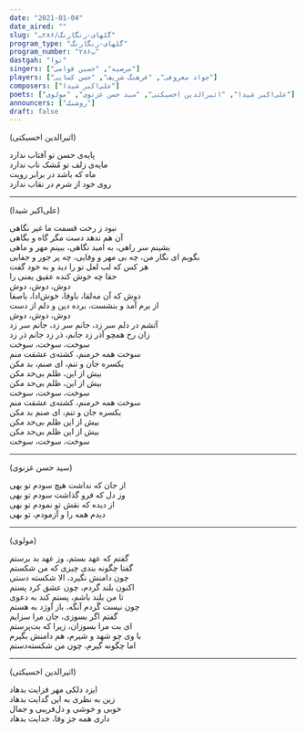 ```yaml
---
date: "2021-01-04"
date_aired: ""
slug: "گلهای-رنگارنگ/۲۸۶ب"
program_type: "گلهای-رنگارنگ"
program_number: "۲۸۶ب"
dastgah: "نوا"
singers: ["مرضیه", "حسین قوامی"]
players: ["جواد معروفی", "فرهنگ شریف", "حسن کسایی"]
composers: ["علی‌اکبر شیدا"]
poets: ["علی‌اکبر شیدا", "اثیرالدین اخسیکتی", "سید حسن غزنوی", "مولوی"]
announcers: ["روشنک"]
draft: false
---
```

(اثیرالدین اخسیکتی)  

پایه‌ی حسن تو آفتاب ندارد  
مایه‌ی زلف تو مُشک ناب ندارد  
ماه که باشد در برابر رویت  
روی خود از شرم در نقاب ندارد  

---  

(علی‌اکبر شیدا)  

نبود ز رخت قسمت ما غیر نگاهی  
آن هم ندهد دست مگر گاه و بگاهی  
بشینم سر راهی، به امید نگاهی، ببینم مهر و ماهی  
بگویم ای نگار من، چه بی مهر و وفایی، چه پر جور و جفایی  
هر کس که لب لعل تو را دید و به خود گفت  
حقا چه خوش کنده عقیق یمنی را  
دوش، دوش، دوش  
دوش که آن مه‌لقا، باوفا، خوش‌ادا، باصفا  
از برم آمد و بنشست، برده دین و دلم از دست  
دوش، دوش، دوش  
آتشم در دلم سر زد، جانم سر زد، جانم سر زد  
زان رخ همچو آذر زد جانم، ذر زد جانم ذر زد  
سوخت، سوخت، سوخت  
سوخت همه خرمنم، کشته‌ی عشقت منم  
یکسره جان و تنم، ای صنم، بد مکن  
بیش از این، ظلم بی‌حد مکن  
بیش از این، ظلم بی‌حد مکن  
سوخت، سوخت، سوخت  
سوخت همه خرمنم، کشته‌ی عشقت منم  
یکسره جان و تنم، ای صنم بد مکن  
بیش از این ظلم بی‌حد مکن  
بیش از این ظلم بی‌حد مکن  
سوخت، سوخت، سوخت  

---  

(سید حسن غزنوی)  

از جان که نداشت هیچ سودم تو بهی  
وز دل که فرو گذاشت سودم تو بهی  
از دیده که نقش تو نمودم تو بهی  
دیدم همه را و آزمودم، تو بهی  

---  

(مولوی)  

گفتم که عهد بستم، وز عهد بد برستم  
گفتا چگونه بندی چیزی که من شکستم  
چون دامنش نگیرد، الا شکسته دستی  
اکنون بلند گردم، چون عشق کرد پستم  
تا من بلند باشم، پستم کند به دعوی  
چون نیست گَردم آنگه، باز آورَد به هستم  
گفتم اگر بسوزی، جان مرا سزایم  
ای بت مرا بسوزان، زیرا که بت‌پرستم  
با وی چو شهد و شیرم، هم دامنش بگیرم  
اما چگونه گیرم، چون من شکسته‌دستم  

---  

(اثیرالدین اخسیکتی)  

ایزد دلکی مهر فزایت بدهاد  
زین به نظری به این گدایت بدهاد  
خوبی و خوشی و دل‌فریبی و جمال  
داری همه جز وفا، خدایت بدهاد  
